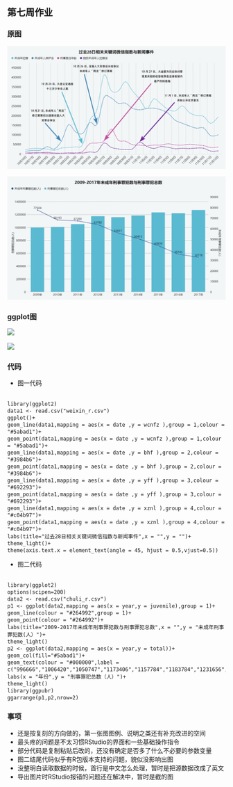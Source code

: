 ## 第七周作业

### 原图

![](../1113/weixin.png)

![](../1113/zuifan.png)

### ggplot图

![](/weixin_r.png)

![](/zuifan_r.png)

### 代码

* 图一代码

```

library(ggplot2)
data1 <- read.csv("weixin_r.csv")
ggplot()+
geom_line(data1,mapping = aes(x = date ,y = wcnfz ),group = 1,colour = "#5abad1")+
geom_point(data1,mapping = aes(x = date ,y = wcnfz ),group = 1,colour = "#5abad1")+
geom_line(data1,mapping = aes(x = date ,y = bhf ),group = 2,colour = "#3984b6")+
geom_point(data1,mapping = aes(x = date ,y = bhf ),group = 2,colour = "#3984b6")+
geom_line(data1,mapping = aes(x = date ,y = yff ),group = 3,colour = "#692293")+
geom_point(data1,mapping = aes(x = date ,y = yff ),group = 3,colour = "#692293")+
geom_line(data1,mapping = aes(x = date ,y = xznl ),group = 4,colour = "#c04b97")+
geom_point(data1,mapping = aes(x = date ,y = xznl ),group = 4,colour = "#c04b97")+
labs(title="过去28日相关关键词微信指数与新闻事件",x = "",y = "")+
theme_light()+
theme(axis.text.x = element_text(angle = 45, hjust = 0.5,vjust=0.5))

```

* 图二代码

```

library(ggplot2)
options(scipen=200)
data2 <- read.csv("chuli_r.csv")
p1 <- ggplot(data2,mapping = aes(x = year,y = juvenile),group = 1)+
geom_line(colour = "#264992",group = 1)+
geom_point(colour = "#264992")+
labs(title="2009-2017年未成年刑事罪犯数与刑事罪犯总数",x = "",y = "未成年刑事罪犯数(人）")+
theme_light()
p2 <- ggplot(data2,mapping = aes(x = year,y = total))+
geom_col(fill="#5abad1")+
geom_text(colour = "#000000",label = c("996666","1006420","1050747","1173406","1157784","1183784","1231656","1219569","1268985"))+
labs(x = "年份",y = "刑事罪犯总数（人）")+
theme_light()
library(ggpubr)
ggarrange(p1,p2,nrow=2)

```

### 事项

* 还是按复刻的方向做的，第一张图图例、说明之类还有补充改进的空间
* 最头疼的问题是不太习惯RStudio的界面和一些基础操作指令
* 部分代码是复制粘贴后改的，还没有确定是否多了什么不必要的参数变量
* 图二结尾代码似乎有R包版本支持的问题，貌似没影响出图
* 没整明白读取数据的时候，首行是中文怎么处理，暂时是把源数据改成了英文
* 导出图片时RStudio报错的问题还在解决中，暂时是截的图
